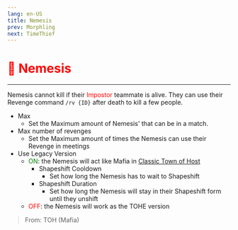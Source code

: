 ```yaml
---
lang: en-US
title: Nemesis
prev: Morphling
next: TimeThief
---
```


# <font color="red">🦹 Nemesis</font> <Badge text="Support" type="tip" vertical="middle"/>
---

Nemesis cannot kill if their <font color=red>Impostor</font> teammate is alive. They can use their Revenge command `/rv {ID}` after death to kill a few people.
* Max
  * Set the Maximum amount of Nemesis' that can be in a match.
* Max number of revenges
  * Set the Maximum amount of times the Nemesis can use their Revenge in meetings
* Use Legacy Version
  * <font color=green>ON</font>: the Nemesis will act like Mafia in [Classic Town of Host](https://among-us.fandom.com/wiki/Mod:Town_Of_Host#Mafia)
    * Shapeshift Cooldown
      * Set how long the Nemesis has to wait to Shapeshift
    * Shapeshift Duration
      * Set how long the Nemesis will stay in their Shapeshift form until they unshift
  * <font color=red>OFF</font>: the Nemesis will work as the TOHE version

> From: TOH (Mafia)